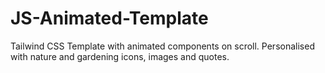 # JS-Animated-Template
Tailwind CSS Template with animated components on scroll.
Personalised with nature and gardening icons, images and quotes.
